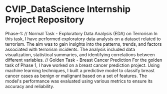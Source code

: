 # CVIP_DataScience Internship Project Repository
Phase-1:
// Normal Task - Exploratory Data Analysis (EDA) on Terrorism
In this task, I have performed exploratory data analysis on a dataset related to terrorism. The aim was to gain insights into the patterns, trends, and factors associated with terrorism incidents. The analysis included data visualization, statistical summaries, and identifying correlations between different variables.
// Golden Task - Breast Cancer Prediction
For the golden task of Phase 1, I have worked on a breast cancer prediction project. Using machine learning techniques, I built a predictive model to classify breast cancer cases as benign or malignant based on a set of features. The model's performance was evaluated using various metrics to ensure its accuracy and reliability.
